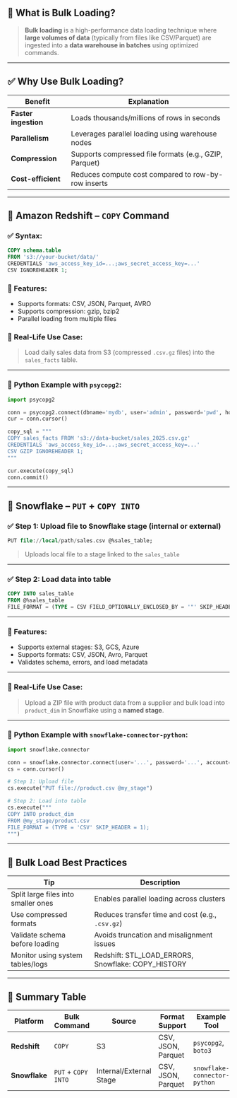 ## 🔹 What is Bulk Loading?

> **Bulk loading** is a high-performance data loading technique where **large volumes of data** (typically from files like CSV/Parquet) are ingested into a **data warehouse in batches** using optimized commands.

---

## ✅ Why Use Bulk Loading?

| Benefit              | Explanation                                            |
| -------------------- | ------------------------------------------------------ |
| **Faster ingestion** | Loads thousands/millions of rows in seconds            |
| **Parallelism**      | Leverages parallel loading using warehouse nodes       |
| **Compression**      | Supports compressed file formats (e.g., GZIP, Parquet) |
| **Cost-efficient**   | Reduces compute cost compared to row-by-row inserts    |

---

## 🔸 Amazon Redshift – `COPY` Command

### ✅ Syntax:

```sql
COPY schema.table
FROM 's3://your-bucket/data/'
CREDENTIALS 'aws_access_key_id=...;aws_secret_access_key=...'
CSV IGNOREHEADER 1;
```

### 🔧 Features:

* Supports formats: CSV, JSON, Parquet, AVRO
* Supports compression: gzip, bzip2
* Parallel loading from multiple files

### 🧠 Real-Life Use Case:

> Load daily sales data from S3 (compressed `.csv.gz` files) into the `sales_facts` table.

---

### 🐍 **Python Example with `psycopg2`**:

```python
import psycopg2

conn = psycopg2.connect(dbname='mydb', user='admin', password='pwd', host='redshift-url')
cur = conn.cursor()

copy_sql = """
COPY sales_facts FROM 's3://data-bucket/sales_2025.csv.gz'
CREDENTIALS 'aws_access_key_id=...;aws_secret_access_key=...'
CSV GZIP IGNOREHEADER 1;
"""

cur.execute(copy_sql)
conn.commit()
```

---

## 🔸 Snowflake – `PUT` + `COPY INTO`

### ✅ Step 1: Upload file to Snowflake **stage** (internal or external)

```sql
PUT file://local/path/sales.csv @%sales_table;
```

> Uploads local file to a stage linked to the `sales_table`

---

### ✅ Step 2: Load data into table

```sql
COPY INTO sales_table
FROM @%sales_table
FILE_FORMAT = (TYPE = CSV FIELD_OPTIONALLY_ENCLOSED_BY = '"' SKIP_HEADER = 1);
```

---

### 🔧 Features:

* Supports external stages: S3, GCS, Azure
* Supports formats: CSV, JSON, Avro, Parquet
* Validates schema, errors, and load metadata

---

### 🧠 Real-Life Use Case:

> Upload a ZIP file with product data from a supplier and bulk load into `product_dim` in Snowflake using a **named stage**.

---

### 🐍 **Python Example with `snowflake-connector-python`**:

```python
import snowflake.connector

conn = snowflake.connector.connect(user='...', password='...', account='...')
cs = conn.cursor()

# Step 1: Upload file
cs.execute("PUT file://product.csv @my_stage")

# Step 2: Load into table
cs.execute("""
COPY INTO product_dim
FROM @my_stage/product.csv
FILE_FORMAT = (TYPE = 'CSV' SKIP_HEADER = 1);
""")
```

---

## 🔹 Bulk Load Best Practices

| Tip                                 | Description                                           |
| ----------------------------------- | ----------------------------------------------------- |
| Split large files into smaller ones | Enables parallel loading across clusters              |
| Use compressed formats              | Reduces transfer time and cost (e.g., `.csv.gz`)      |
| Validate schema before loading      | Avoids truncation and misalignment issues             |
| Monitor using system tables/logs    | Redshift: STL\_LOAD\_ERRORS, Snowflake: COPY\_HISTORY |

---

## 🔹 Summary Table

| Platform      | Bulk Command        | Source                  | Format Support     | Example Tool                 |
| ------------- | ------------------- | ----------------------- | ------------------ | ---------------------------- |
| **Redshift**  | `COPY`              | S3                      | CSV, JSON, Parquet | `psycopg2`, `boto3`          |
| **Snowflake** | `PUT` + `COPY INTO` | Internal/External Stage | CSV, JSON, Parquet | `snowflake-connector-python` |
